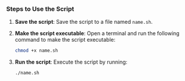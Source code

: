 ### Steps to Use the Script

1. **Save the script**: Save the  script to a file named `name.sh`.
2. **Make the script executable**: Open a terminal and run the following command to make the script executable:

   ```bash
   chmod +x name.sh
   ```
3. **Run the script**: Execute the script by running:

   ```bash
   ./name.sh
   ```